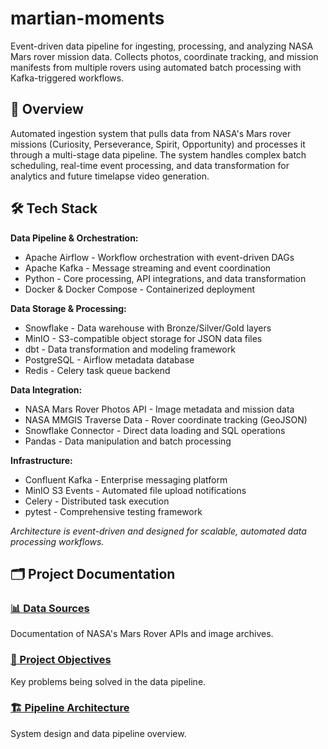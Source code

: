 # martian-moments

Event-driven data pipeline for ingesting, processing, and analyzing NASA Mars rover mission data. Collects photos, coordinate tracking, and mission manifests from multiple rovers using automated batch processing with Kafka-triggered workflows.

## 🚀 Overview

Automated ingestion system that pulls data from NASA's Mars rover missions (Curiosity, Perseverance, Spirit, Opportunity) and processes it through a multi-stage data pipeline. The system handles complex batch scheduling, real-time event processing, and data transformation for analytics and future timelapse video generation.

## 🛠️ Tech Stack

**Data Pipeline & Orchestration:**
- Apache Airflow - Workflow orchestration with event-driven DAGs
- Apache Kafka - Message streaming and event coordination
- Python - Core processing, API integrations, and data transformation
- Docker & Docker Compose - Containerized deployment

**Data Storage & Processing:**
- Snowflake - Data warehouse with Bronze/Silver/Gold layers
- MinIO - S3-compatible object storage for JSON data files
- dbt - Data transformation and modeling framework
- PostgreSQL - Airflow metadata database
- Redis - Celery task queue backend

**Data Integration:**
- NASA Mars Rover Photos API - Image metadata and mission data
- NASA MMGIS Traverse Data - Rover coordinate tracking (GeoJSON)
- Snowflake Connector - Direct data loading and SQL operations
- Pandas - Data manipulation and batch processing

**Infrastructure:**
- Confluent Kafka - Enterprise messaging platform
- MinIO S3 Events - Automated file upload notifications
- Celery - Distributed task execution
- pytest - Comprehensive testing framework

*Architecture is event-driven and designed for scalable, automated data processing workflows.*

## 🗂️ Project Documentation

### [📊 Data Sources](docs/data_sources.md)
Documentation of NASA's Mars Rover APIs and image archives.

### [🎯 Project Objectives](docs/project_objectives.md)  
Key problems being solved in the data pipeline.

### [🏗️ Pipeline Architecture](docs/pipeline_architecture.md)
System design and data pipeline overview.